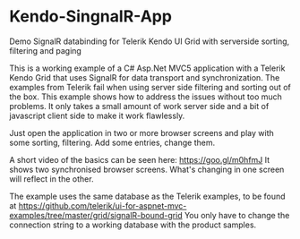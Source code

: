 # Kendo-SingnalR-App

Demo SignalR databinding for Telerik Kendo UI Grid with serverside sorting, filtering and paging

This is a working example of a C# Asp.Net MVC5 application with a Telerik Kendo Grid that uses SignalR for data transport and synchronization.
The examples from Telerik fail when using server side filtering and sorting out of the box. This example shows how to address the issues without too much problems. It only takes a small amount of work server side and a bit of javascript client side to make it work flawlessly. 

Just open the application in two or more browser screens and play with some sorting, filtering. Add some entries, change them. 

A short video of the basics can be seen here: https://goo.gl/m0hfmJ
It shows two synchronised browser screens. What's changing in one screen will reflect in the other. 

The example uses the same database as the Telerik examples, to be found at https://github.com/telerik/ui-for-aspnet-mvc-examples/tree/master/grid/signalR-bound-grid
You only have to change the connection string to a working database with the product samples.
